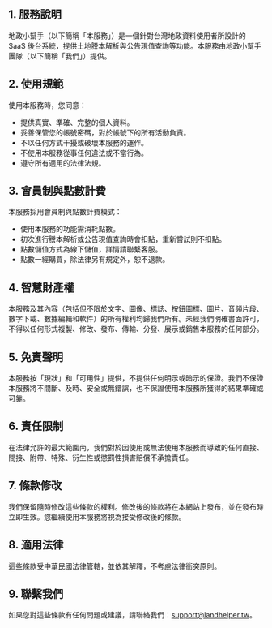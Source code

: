 ## 1. 服務說明

地政小幫手（以下簡稱「本服務」）是一個針對台灣地政資料使用者所設計的 SaaS 後台系統，提供土地謄本解析與公告現值查詢等功能。本服務由地政小幫手團隊（以下簡稱「我們」）提供。

## 2. 使用規範

使用本服務時，您同意：

- 提供真實、準確、完整的個人資料。
- 妥善保管您的帳號密碼，對於帳號下的所有活動負責。
- 不以任何方式干擾或破壞本服務的運作。
- 不使用本服務從事任何違法或不當行為。
- 遵守所有適用的法律法規。

## 3. 會員制與點數計費

本服務採用會員制與點數計費模式：

- 使用本服務的功能需消耗點數。
- 初次進行謄本解析或公告現值查詢時會扣點，重新嘗試則不扣點。
- 點數儲值方式為線下儲值，詳情請聯繫客服。
- 點數一經購買，除法律另有規定外，恕不退款。

## 4. 智慧財產權

本服務及其內容（包括但不限於文字、圖像、標誌、按鈕圖標、圖片、音頻片段、數字下載、數據編輯和軟件）的所有權利均歸我們所有。未經我們明確書面許可，不得以任何形式複製、修改、發布、傳輸、分發、展示或銷售本服務的任何部分。

## 5. 免責聲明

本服務按「現狀」和「可用性」提供，不提供任何明示或暗示的保證。我們不保證本服務將不間斷、及時、安全或無錯誤，也不保證使用本服務所獲得的結果準確或可靠。

## 6. 責任限制

在法律允許的最大範圍內，我們對於因使用或無法使用本服務而導致的任何直接、間接、附帶、特殊、衍生性或懲罰性損害賠償不承擔責任。

## 7. 條款修改

我們保留隨時修改這些條款的權利。修改後的條款將在本網站上發布，並在發布時立即生效。您繼續使用本服務將視為接受修改後的條款。

## 8. 適用法律

這些條款受中華民國法律管轄，並依其解釋，不考慮法律衝突原則。

## 9. 聯繫我們

如果您對這些條款有任何問題或建議，請聯絡我們：[support@landhelper.tw](mailto:support@landhelper.tw)。
